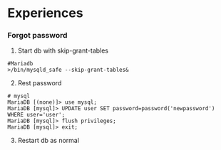 # Experiences





### Forgot password

1. Start db with skip-grant-tables


```shell
#Mariadb 
>/bin/mysqld_safe --skip-grant-tables&
```





2. Rest password

```mysql
# mysql
MariaDB [(none)]> use mysql;  
MariaDB [mysql]> UPDATE user SET password=password('newpassword') WHERE user='user';  
MariaDB [mysql]> flush privileges;   
MariaDB [mysql]> exit; 
```



3. Restart db as normal



